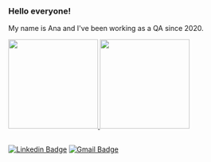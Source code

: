 ### Hello everyone!

My name is Ana and I've been working as a QA since 2020.

<div>
  <a href="https://github.com/de-carvalho">
  <img height="180em" src="https://github-readme-stats.vercel.app/api?username=de-carvalho&show_icons=true&theme=merko&include_all_commits=true&count_private=true"/>
  <img height="180em" src="https://github-readme-stats.vercel.app/api/top-langs/?username=de-carvalho&theme=merko&show_icons=true&count_private=true&langs_count=10&layout=compact"/>
</div>
  
  ##
  
[![Linkedin Badge](https://img.shields.io/badge/-Diego%20Fernandes-00875f?style=flat-square&logo=Linkedin&logoColor=white&link=https://www.linkedin.com/in/diego-schell-fernandes/)](https://www.linkedin.com/in/diego-schell-fernandes/) 
[![Gmail Badge](https://img.shields.io/badge/-diego.schell.f@gmail.com-00875f?style=flat-square&logo=Gmail&logoColor=white&link=mailto:diego.schell.f@gmail.com)](mailto:diego.schell.f@gmail.com) 
  

